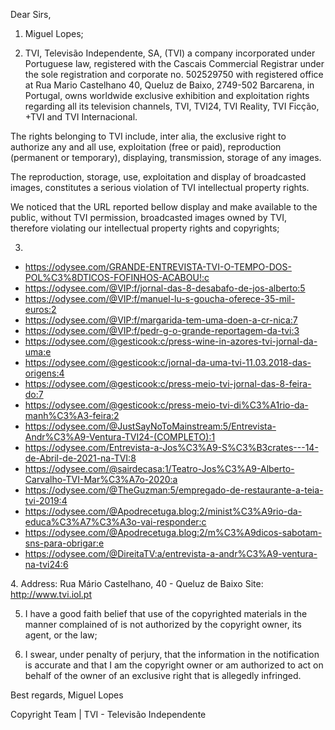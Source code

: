 Dear Sirs,​

1. Miguel Lopes;

2. TVI, Televisão Independente, SA, (TVI) a company incorporated under Portuguese law, registered with the Cascais Commercial Registrar under the sole registration and corporate no. 502529750 with registered office at Rua Mario Castelhano 40, Queluz de Baixo, 2749-502 Barcarena, in Portugal, owns worldwide exclusive exhibition and exploitation rights regarding all its television channels, TVI, TVI24, TVI Reality, TVI Ficção, +TVI and TVI Internacional.

The rights belonging to TVI include, inter alia, the exclusive right to authorize any and all use, exploitation (free or paid), reproduction (permanent or temporary), displaying, transmission, storage of any images.

The reproduction, storage, use, exploitation and display of broadcasted images, constitutes a serious violation of TVI intellectual property rights.

We noticed that the URL reported bellow display and make available to the public, without TVI permission, broadcasted images owned by TVI, therefore violating our intellectual property rights and copyrights;

3.
- https://odysee.com/GRANDE-ENTREVISTA-TVI-O-TEMPO-DOS-POL%C3%8DTICOS-FOFINHOS-ACABOU!:c
- https://odysee.com/@VIP:f/jornal-das-8-desabafo-de-jos-alberto:5
- https://odysee.com/@VIP:f/manuel-lu-s-goucha-oferece-35-mil-euros:2​
- https://odysee.com/@VIP:f/margarida-tem-uma-doen-a-cr-nica:7
- https://odysee.com/@VIP:f/pedr-g-o-grande-reportagem-da-tvi:3
- https://odysee.com/@gesticook:c/press-wine-in-azores-tvi-jornal-da-uma:e​
- https://odysee.com/@gesticook:c/jornal-da-uma-tvi-11.03.2018-das-origens:4
- https://odysee.com/@gesticook:c/press-meio-tvi-jornal-das-8-feira-do:7
- https://odysee.com/@gesticook:c/press-meio-tvi-di%C3%A1rio-da-manh%C3%A3-feira:2
- https://odysee.com/@JustSayNoToMainstream:5/Entrevista-Andr%C3%A9-Ventura-TVI24-(COMPLETO):1
- https://odysee.com/Entrevista-a-Jos%C3%A9-S%C3%B3crates---14-de-Abril-de-2021-na-TVI:8
- https://odysee.com/@sairdecasa:1/Teatro-Jos%C3%A9-Alberto-Carvalho-TVI-Mar%C3%A7o-2020:a
- https://odysee.com/@TheGuzman:5/empregado-de-restaurante-a-teia-tvi-2019:4
- https://odysee.com/@Apodrecetuga.blog:2/minist%C3%A9rio-da-educa%C3%A7%C3%A3o-vai-responder:c
- https://odysee.com/@Apodrecetuga.blog:2/m%C3%A9dicos-sabotam-sns-para-obrigar:e
- https://odysee.com/@DireitaTV:a/entrevista-a-andr%C3%A9-ventura-na-tvi24:6

​4. Address: Rua Mário Castelhano, 40 - Queluz de Baixo
<personal information reducted>
Site: http://www.tvi.iol.pt

5. I have a good faith belief that use of the copyrighted materials in the manner complained of is not authorized by the copyright owner, its agent, or the law;

6. I swear, under penalty of perjury, that the information in the notification is accurate and that I am the copyright owner or am authorized to act on behalf of the owner of an exclusive right that is allegedly infringed.

Best regards,
Miguel Lopes


Copyright Team | TVI - Televisão Independente
